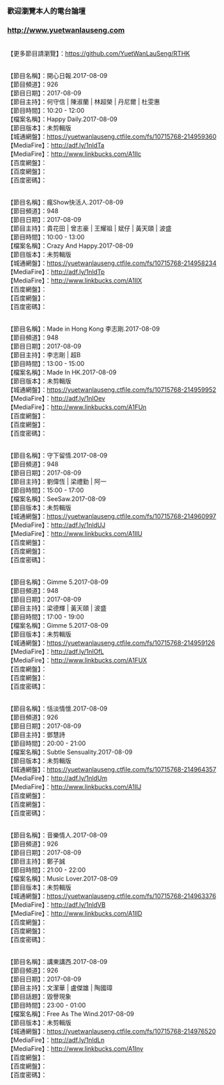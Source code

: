 ### 歡迎瀏覽本人的電台論壇
### http://www.yuetwanlauseng.com

<br>【更多節目請瀏覽】：https://github.com/YuetWanLauSeng/RTHK

<br>【節目名稱】：開心日報.2017-08-09
<br>【節目頻道】：926
<br>【節目日期】：2017-08-09
<br>【節目主持】：何守信 | 陳淑蘭 | 林超榮 | 丹尼爾 | 杜雯惠
<br>【節目時間】：10:20 - 12:00
<br>【檔案名稱】：Happy Daily.2017-08-09
<br>【節目版本】：未剪輯版
<br>【城通網盤】：https://yuetwanlauseng.ctfile.com/fs/10715768-214959360
<br>【MediaFire】：http://adf.ly/1nldTa
<br>【MediaFire】：http://www.linkbucks.com/A1Ilc
<br>【百度網盤】：
<br>【百度網盤】：
<br>【百度密碼】：

<br>【節目名稱】：瘋Show快活人.2017-08-09
<br>【節目頻道】：948
<br>【節目日期】：2017-08-09
<br>【節目主持】：貴花田 | 曾志豪 | 王耀祖 | 斌仔 | 黃天頤 | 波盛
<br>【節目時間】：10:00 - 13:00
<br>【檔案名稱】：Crazy And Happy.2017-08-09
<br>【節目版本】：未剪輯版
<br>【城通網盤】：https://yuetwanlauseng.ctfile.com/fs/10715768-214958234
<br>【MediaFire】：http://adf.ly/1nldTp
<br>【MediaFire】：http://www.linkbucks.com/A1IlX
<br>【百度網盤】：
<br>【百度網盤】：
<br>【百度密碼】：

<br>【節目名稱】：Made in Hong Kong 李志剛.2017-08-09
<br>【節目頻道】：948
<br>【節目日期】：2017-08-09
<br>【節目主持】：李志剛 | 超B
<br>【節目時間】：13:00 - 15:00
<br>【檔案名稱】：Made In HK.2017-08-09
<br>【節目版本】：未剪輯版
<br>【城通網盤】：https://yuetwanlauseng.ctfile.com/fs/10715768-214959952
<br>【MediaFire】：http://adf.ly/1nlOev
<br>【MediaFire】：http://www.linkbucks.com/A1FUn
<br>【百度網盤】：
<br>【百度網盤】：
<br>【百度密碼】：

<br>【節目名稱】：守下留情.2017-08-09
<br>【節目頻道】：948
<br>【節目日期】：2017-08-09
<br>【節目主持】：劉偉恆 | 梁禮勤 | 阿一
<br>【節目時間】：15:00 - 17:00
<br>【檔案名稱】：SeeSaw.2017-08-09
<br>【節目版本】：未剪輯版
<br>【城通網盤】：https://yuetwanlauseng.ctfile.com/fs/10715768-214960997
<br>【MediaFire】：http://adf.ly/1nldUJ
<br>【MediaFire】：http://www.linkbucks.com/A1IlU
<br>【百度網盤】：
<br>【百度網盤】：
<br>【百度密碼】：

<br>【節目名稱】：Gimme 5.2017-08-09
<br>【節目頻道】：948
<br>【節目日期】：2017-08-09
<br>【節目主持】：梁德輝 | 黃天頤 | 波盛
<br>【節目時間】：17:00 - 19:00
<br>【檔案名稱】：Gimme 5.2017-08-09
<br>【節目版本】：未剪輯版
<br>【城通網盤】：https://yuetwanlauseng.ctfile.com/fs/10715768-214959126
<br>【MediaFire】：http://adf.ly/1nlOfL
<br>【MediaFire】：http://www.linkbucks.com/A1FUX
<br>【百度網盤】：
<br>【百度網盤】：
<br>【百度密碼】：

<br>【節目名稱】：恬淡情懷.2017-08-09
<br>【節目頻道】：926
<br>【節目日期】：2017-08-09
<br>【節目主持】：鄧慧詩
<br>【節目時間】：20:00 - 21:00
<br>【檔案名稱】：Subtle Sensuality.2017-08-09
<br>【節目版本】：未剪輯版
<br>【城通網盤】：https://yuetwanlauseng.ctfile.com/fs/10715768-214964357
<br>【MediaFire】：http://adf.ly/1nldUm
<br>【MediaFire】：http://www.linkbucks.com/A1IlJ
<br>【百度網盤】：
<br>【百度網盤】：
<br>【百度密碼】：

<br>【節目名稱】：音樂情人.2017-08-09
<br>【節目頻道】：926
<br>【節目日期】：2017-08-09
<br>【節目主持】：鄭子誠
<br>【節目時間】：21:00 - 22:00
<br>【檔案名稱】：Music Lover.2017-08-09
<br>【節目版本】：未剪輯版
<br>【城通網盤】：https://yuetwanlauseng.ctfile.com/fs/10715768-214963376
<br>【MediaFire】：http://adf.ly/1nldVB
<br>【MediaFire】：http://www.linkbucks.com/A1IlD
<br>【百度網盤】：
<br>【百度網盤】：
<br>【百度密碼】：

<br>【節目名稱】：講東講西.2017-08-09
<br>【節目頻道】：926
<br>【節目日期】：2017-08-09
<br>【節目主持】：文潔華 | 盧傑雄 | 陶國璋
<br>【節目話題】：毀譽現象
<br>【節目時間】：23:00 - 01:00
<br>【檔案名稱】：Free As The Wind.2017-08-09
<br>【節目版本】：未剪輯版
<br>【城通網盤】：https://yuetwanlauseng.ctfile.com/fs/10715768-214976520
<br>【MediaFire】：http://adf.ly/1nldLn
<br>【MediaFire】：http://www.linkbucks.com/A1Iny
<br>【百度網盤】：
<br>【百度網盤】：
<br>【百度密碼】：
